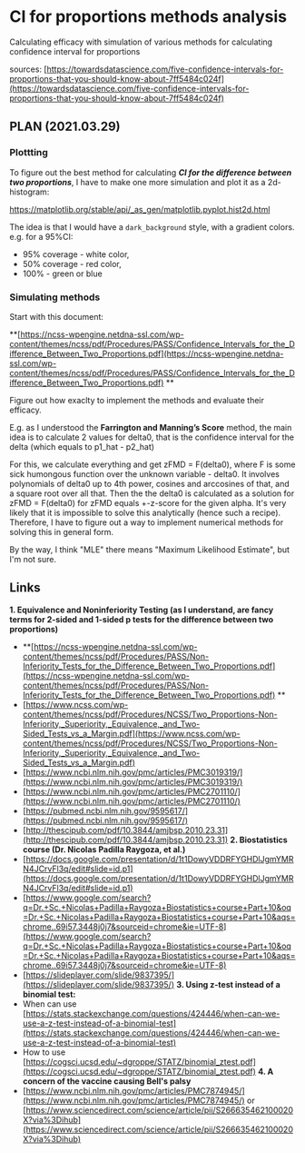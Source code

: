 # CI for proportions methods analysis
Calculating efficacy with simulation of various methods for calculating confidence interval for proportions

sources:
[https://towardsdatascience.com/five-confidence-intervals-for-proportions-that-you-should-know-about-7ff5484c024f](https://towardsdatascience.com/five-confidence-intervals-for-proportions-that-you-should-know-about-7ff5484c024f)


## PLAN (2021.03.29)

### Plottting

To figure out the best method for calculating _**CI for the difference between two proportions**_, I have to make one more simulation and plot it as a 2d-histogram:

https://matplotlib.org/stable/api/_as_gen/matplotlib.pyplot.hist2d.html

The idea is that I would have a `dark_background` style, with a gradient colors. e.g. for a 95%CI:
 - 95% coverage - white color,
 - 50% coverage - red color,
 - 100% - green or blue


### Simulating methods

Start with this document:

**[https://ncss-wpengine.netdna-ssl.com/wp-content/themes/ncss/pdf/Procedures/PASS/Confidence_Intervals_for_the_Difference_Between_Two_Proportions.pdf](https://ncss-wpengine.netdna-ssl.com/wp-content/themes/ncss/pdf/Procedures/PASS/Confidence_Intervals_for_the_Difference_Between_Two_Proportions.pdf) **

Figure out how exaclty to implement the methods and evaluate their efficacy.

E.g. as I understood  the **Farrington and Manning’s Score** method, the main idea is to calculate 2 values for delta0, that is the confidence interval for the delta (which equals to p1_hat - p2_hat)

For this, we calculate everything and get zFMD = F(delta0), where F is some sick humongous function over the unknown variable - delta0. It involves polynomials of delta0 up to 4th power, cosines and arccosines of that, and a square root over all that. Then the the delta0 is calculated as a solution for zFMD = F(delta0) for zFMD equals +-z-score for the given alpha. It's very likely that it is impossible to solve this analytically (hence such a recipe). Therefore, I have to figure out a way to implement numerical methods for solving this in general form.

By the way, I think "MLE" there means "Maximum Likelihood Estimate", but I'm not sure.

## Links
**1. Equivalence and Noninferiority Testing (as I understand, are fancy terms for 2-sided and 1-sided p tests for the difference between two proportions)**
 - **[https://ncss-wpengine.netdna-ssl.com/wp-content/themes/ncss/pdf/Procedures/PASS/Non-Inferiority_Tests_for_the_Difference_Between_Two_Proportions.pdf](https://ncss-wpengine.netdna-ssl.com/wp-content/themes/ncss/pdf/Procedures/PASS/Non-Inferiority_Tests_for_the_Difference_Between_Two_Proportions.pdf) **
 - [https://www.ncss.com/wp-content/themes/ncss/pdf/Procedures/NCSS/Two_Proportions-Non-Inferiority,_Superiority,_Equivalence,_and_Two-Sided_Tests_vs_a_Margin.pdf](https://www.ncss.com/wp-content/themes/ncss/pdf/Procedures/NCSS/Two_Proportions-Non-Inferiority,_Superiority,_Equivalence,_and_Two-Sided_Tests_vs_a_Margin.pdf) 
 - [https://www.ncbi.nlm.nih.gov/pmc/articles/PMC3019319/](https://www.ncbi.nlm.nih.gov/pmc/articles/PMC3019319/)
 - [https://www.ncbi.nlm.nih.gov/pmc/articles/PMC2701110/](https://www.ncbi.nlm.nih.gov/pmc/articles/PMC2701110/)
 - [https://pubmed.ncbi.nlm.nih.gov/9595617/](https://pubmed.ncbi.nlm.nih.gov/9595617/)
 - [http://thescipub.com/pdf/10.3844/amjbsp.2010.23.31](http://thescipub.com/pdf/10.3844/amjbsp.2010.23.31) 
**2. Biostatistics course (Dr. Nicolas Padilla Raygoza, et al.)**
 - [https://docs.google.com/presentation/d/1t1DowyVDDRFYGHDlJgmYMRN4JCrvFl3q/edit#slide=id.p1](https://docs.google.com/presentation/d/1t1DowyVDDRFYGHDlJgmYMRN4JCrvFl3q/edit#slide=id.p1) 
 - [https://www.google.com/search?q=Dr.+Sc.+Nicolas+Padilla+Raygoza+Biostatistics+course+Part+10&oq=Dr.+Sc.+Nicolas+Padilla+Raygoza+Biostatistics+course+Part+10&aqs=chrome..69i57.3448j0j7&sourceid=chrome&ie=UTF-8](https://www.google.com/search?q=Dr.+Sc.+Nicolas+Padilla+Raygoza+Biostatistics+course+Part+10&oq=Dr.+Sc.+Nicolas+Padilla+Raygoza+Biostatistics+course+Part+10&aqs=chrome..69i57.3448j0j7&sourceid=chrome&ie=UTF-8) 
 - [https://slideplayer.com/slide/9837395/](https://slideplayer.com/slide/9837395/)
**3. Using z-test instead of a binomial test:**
 - When can use [https://stats.stackexchange.com/questions/424446/when-can-we-use-a-z-test-instead-of-a-binomial-test](https://stats.stackexchange.com/questions/424446/when-can-we-use-a-z-test-instead-of-a-binomial-test) 
 - How to use [https://cogsci.ucsd.edu/~dgroppe/STATZ/binomial_ztest.pdf](https://cogsci.ucsd.edu/~dgroppe/STATZ/binomial_ztest.pdf) 
**4. A concern of the vaccine causing Bell's palsy**
 - [https://www.ncbi.nlm.nih.gov/pmc/articles/PMC7874945/](https://www.ncbi.nlm.nih.gov/pmc/articles/PMC7874945/) or [https://www.sciencedirect.com/science/article/pii/S266635462100020X?via%3Dihub](https://www.sciencedirect.com/science/article/pii/S266635462100020X?via%3Dihub) 
